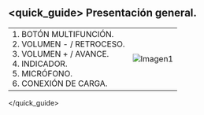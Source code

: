 ## <quick_guide> Presentación general.

|  |  | 
|:-------|:-------|
|1. BOTÓN MULTIFUNCIÓN. <br> 2.	VOLUMEN - / RETROCESO. <br> 3.	VOLUMEN + / AVANCE. <br> 4.	INDICADOR. <br> 5. MICRÓFONO.	<br> 6.	CONEXIÓN DE CARGA.	|![Imagen1](http://static.energysistem.com/images/manuals/42745/57ad872b90869.jpg)| 
</quick_guide>

